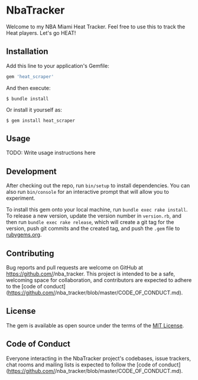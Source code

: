 # NbaTracker

Welcome to my NBA Miami Heat Tracker. Feel free to use this to track the Heat players. Let's go HEAT!

## Installation

Add this line to your application's Gemfile:

```ruby
gem 'heat_scraper'
```

And then execute:

    $ bundle install

Or install it yourself as:

    $ gem install heat_scraper

## Usage

TODO: Write usage instructions here

## Development

After checking out the repo, run `bin/setup` to install dependencies. You can also run `bin/console` for an interactive prompt that will allow you to experiment.

To install this gem onto your local machine, run `bundle exec rake install`. To release a new version, update the version number in `version.rb`, and then run `bundle exec rake release`, which will create a git tag for the version, push git commits and the created tag, and push the `.gem` file to [rubygems.org](https://rubygems.org).

## Contributing

Bug reports and pull requests are welcome on GitHub at https://github.com/<github username>/nba_tracker. This project is intended to be a safe, welcoming space for collaboration, and contributors are expected to adhere to the [code of conduct](https://github.com/<github username>/nba_tracker/blob/master/CODE_OF_CONDUCT.md).

## License

The gem is available as open source under the terms of the [MIT License](https://opensource.org/licenses/MIT).

## Code of Conduct

Everyone interacting in the NbaTracker project's codebases, issue trackers, chat rooms and mailing lists is expected to follow the [code of conduct](https://github.com/<github username>/nba_tracker/blob/master/CODE_OF_CONDUCT.md).
